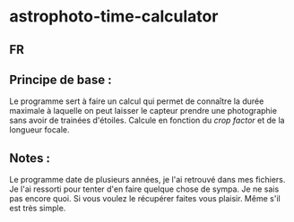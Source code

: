 # astrophoto-time-calculator
FR
--

## Principe de base :
Le programme sert à faire un calcul qui permet de connaître la durée maximale à laquelle on peut laisser le capteur prendre une photographie sans avoir de trainées d'étoiles. Calcule en fonction du _crop factor_ et de la longueur focale.
## Notes :
Le programme date de plusieurs années, je l'ai retrouvé dans mes fichiers. Je l'ai ressorti pour tenter d'en faire quelque chose de sympa. Je ne sais pas encore quoi. Si vous voulez le récupérer faites vous plaisir. Même s'il est très simple.
